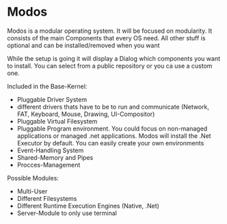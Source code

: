 # Modos
Modos is a modular operating system. It will be focused on modularity. It consists of the main Components that every OS need. All other stuff is optional and can be installed/removed when you want

While the setup is going it will display a Dialog which components you want to install. You can select from a public repository or you ca use a custom one. 

Included in the Base-Kernel:
- Pluggable Driver System
- different drivers thats have to be to run and communicate (Network, FAT, Keyboard, Mouse, Drawing, UI-Compositor)
- Pluggable Virtual Filesystem
- Pluggable Program environment. You could focus on non-managed applications or managed .net applications. Modos will install the .Net Executor by default. You can easily create your own environments
- Event-Handling System
- Shared-Memory and Pipes
- Procces-Management

Possible Modules:
- Multi-User
- Different Filesystems
- Different Runtime Execution Engines (Native, .Net)
- Server-Module to only use terminal
